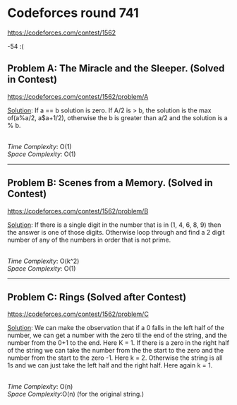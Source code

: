 # Codeforces round 741
https://codeforces.com/contest/1562

-54 :(

## Problem A: The Miracle and the Sleeper. (Solved in Contest)
https://codeforces.com/contest/1562/problem/A

<ins>Solution</ins>: If a == b solution is zero. If A/2 is > b, the solution is the max of(a%a/2, a$a+1/2), otherwise the b is greater than a/2 and the solution is a % b.

<br>
<i>Time Complexity</i>: O(1)
<br>
<i>Space Complexity</i>: O(1)

---

## Problem B: Scenes from a Memory. (Solved in Contest)
https://codeforces.com/contest/1562/problem/B

<ins>Solution</ins>: If there is a single digit in the number that is in (1, 4, 6, 8, 9) then the answer is one of those digits. Otherwise loop through and find a 2 digit number of any of the numbers in order that is not prime.

<br>
<i>Time Complexity</i>: O(k^2)
<br>
<i>Space Complexity</i>: O(1)

---

## Problem C: Rings (Solved after Contest)
https://codeforces.com/contest/1562/problem/C

<ins>Solution</ins>: We can make the observation that if a 0 falls in the left half of the number, we can get a number with the zero til the end of the string, and the number from the 0+1 to the end. Here K = 1. If there is a zero in the right half of the string we can take the number from the the start to the zero and the number from the start to the zero -1. Here k = 2. Otherwise the string is all 1s and we can just take the left half and the right half. Here again k = 1.

<br>
<i>Time Complexity</i>: O(n)
<br>
<i>Space Complexity</i>:O(n) (for the original string.)
